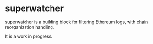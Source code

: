 # superwatcher

superwatcher is a building block for filtering Ethereum logs,
with [chain reorganization](https://www.alchemy.com/overviews/what-is-a-reorg) handling.

It is a work in progress.
